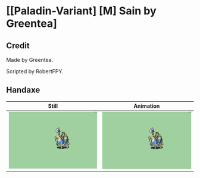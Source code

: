 # [\[Paladin-Variant\] \[M\] Sain by Greentea]

## Credit

Made by Greentea.

Scripted by RobertFPY.
	
## Handaxe

| Still | Animation |
| :---: | :-------: |
| ![Handaxe still](./Handaxe_000.png) | ![Handaxe animation](./Handaxe.gif) |
